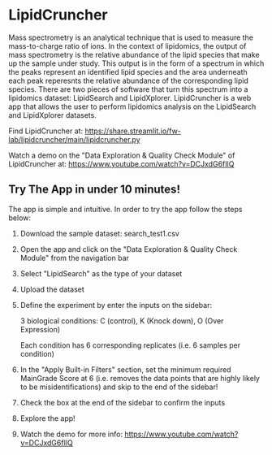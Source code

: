 # LipidCruncher  
Mass spectrometry is an analytical technique that is used to measure the mass-to-charge ratio of ions. In the context of lipidomics, the output of mass spectrometry is the relative abundance of the lipid species that make up the sample under study. This output is in the form of a spectrum in which the peaks represent an identified lipid species and the area underneath each peak reperesnts the relative abundance of the corresponding lipid species. There are two pieces of software that turn this spectrum into a lipidomics dataset: LipidSearch and LipidXplorer. LipidCruncher is a web app that allows the user to perform lipidomics analysis on the LipidSearch and LipidXplorer datasets.

Find LipidCruncher at: https://share.streamlit.io/fw-lab/lipidcruncher/main/lipidcruncher.py

Watch a demo on the "Data Exploration & Quality Check Module" of LipidCruncher at: https://www.youtube.com/watch?v=DCJxdG6fIlQ

## Try The App in under 10 minutes!
The app is simple and intuitive. In order to try the app follow the steps below:
1) Download the sample dataset: search_test1.csv
3) Open the app and click on the "Data Exploration & Quality Check Module" from the navigation bar 
4) Select "LipidSearch" as the type of your dataset 
5) Upload the dataset
6) Define the experiment by enter the inputs on the sidebar:
 
   3 biological conditions: C (control), K (Knock down), O (Over Expression) 
   
   Each condition has 6 corresponding replicates (i.e. 6 samples per condition)
   
6) In the "Apply Built-in Filters" section, set the minimum required MainGrade Score at 6 (i.e. removes the data points that are highly likely to be misidentifications) and skip to the end of the sidebar!
7) Check the box at the end of the sidebar to confirm the inputs
8) Explore the app! 
9) Watch the demo for more info: https://www.youtube.com/watch?v=DCJxdG6fIlQ

